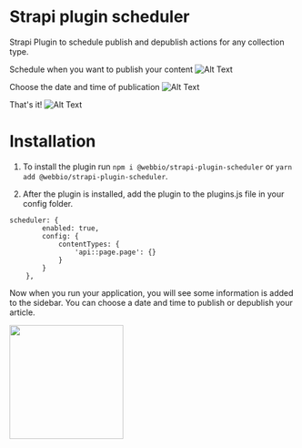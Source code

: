 # Strapi plugin scheduler

Strapi Plugin to schedule publish and depublish actions for any collection type.

Schedule when you want to publish your content
![Alt Text](https://media.giphy.com/media/ziKkXCGDftGmvLs1lJ/giphy.gif)

Choose the date and time of publication
![Alt Text](https://media.giphy.com/media/CpFm7AC67Mkul8VTFI/giphy.gif)

That's it!
![Alt Text](https://media.giphy.com/media/gvMbDw1bOhals0hI3g/giphy.gif)

# Installation

1. To install the plugin run `npm i @webbio/strapi-plugin-scheduler` or `yarn add @webbio/strapi-plugin-scheduler`.

2. After the plugin is installed, add the plugin to the plugins.js file in your config folder.

```
scheduler: {
		enabled: true,
		config: {
			contentTypes: {
				'api::page.page': {}
			}
		}
	},
```

Now when you run your application, you will see some information is added to the sidebar. You can choose a date and time to publish or depublish your article.

<img src="./assets/showcase.png" width="200">
